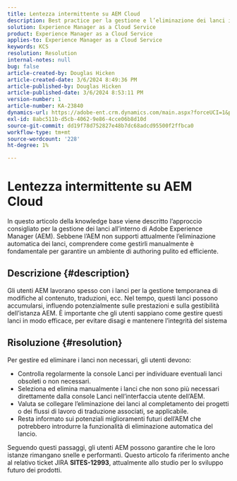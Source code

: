 ```yaml
---
title: Lentezza intermittente su AEM Cloud
description: Best practice per la gestione e l’eliminazione dei lanci in Adobe Experience Manager (AEM) al fine di mantenere le prestazioni e l’organizzazione del sistema.
solution: Experience Manager as a Cloud Service
product: Experience Manager as a Cloud Service
applies-to: Experience Manager as a Cloud Service
keywords: KCS
resolution: Resolution
internal-notes: null
bug: false
article-created-by: Douglas Hicken
article-created-date: 3/6/2024 8:49:36 PM
article-published-by: Douglas Hicken
article-published-date: 3/6/2024 8:53:11 PM
version-number: 1
article-number: KA-23840
dynamics-url: https://adobe-ent.crm.dynamics.com/main.aspx?forceUCI=1&pagetype=entityrecord&etn=knowledgearticle&id=7423190a-fbdb-ee11-904d-6045bd006793
exl-id: 8abc511b-d5cb-4062-9e86-4cce06b8d10d
source-git-commit: dd19f78d752827e48b7dc68adcd95500f2ffbca0
workflow-type: tm+mt
source-wordcount: '228'
ht-degree: 1%

---
```


# Lentezza intermittente su AEM Cloud


In questo articolo della knowledge base viene descritto l’approccio consigliato per la gestione dei lanci all’interno di Adobe Experience Manager (AEM). Sebbene l’AEM non supporti attualmente l’eliminazione automatica dei lanci, comprendere come gestirli manualmente è fondamentale per garantire un ambiente di authoring pulito ed efficiente.

## Descrizione {#description}






Gli utenti AEM lavorano spesso con i lanci per la gestione temporanea di modifiche al contenuto, traduzioni, ecc. Nel tempo, questi lanci possono accumularsi, influendo potenzialmente sulle prestazioni e sulla gestibilità dell’istanza AEM. È importante che gli utenti sappiano come gestire questi lanci in modo efficace, per evitare disagi e mantenere l’integrità del sistema








## Risoluzione {#resolution}


Per gestire ed eliminare i lanci non necessari, gli utenti devono:

- Controlla regolarmente la console Lanci per individuare eventuali lanci obsoleti o non necessari.
- Seleziona ed elimina manualmente i lanci che non sono più necessari direttamente dalla console Lanci nell’interfaccia utente dell’AEM.
- Valuta se collegare l’eliminazione dei lanci al completamento dei progetti o dei flussi di lavoro di traduzione associati, se applicabile.
- Resta informato sui potenziali miglioramenti futuri dell’AEM che potrebbero introdurre la funzionalità di eliminazione automatica del lancio.


Seguendo questi passaggi, gli utenti AEM possono garantire che le loro istanze rimangano snelle e performanti. Questo articolo fa riferimento anche al relativo ticket JIRA <b>SITES-12993</b>, attualmente allo studio per lo sviluppo futuro dei prodotti.
